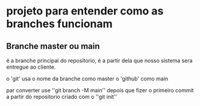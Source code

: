 # projeto para entender como as branches funcionam

## Branche master ou main

é a branche principal do repositorio, é a partir dela que nosso sistema sera entregue ao cliente.

o 'git' usa o nome da branche como master o 'github' como main

par converter use ''git branch -M main'' depois que fizer o primeiro commit a partir do repositorio criado com o ''git init''
